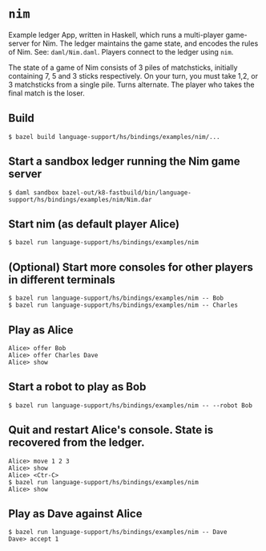 
# `nim`

Example ledger App, written in Haskell, which runs a multi-player game-server for Nim.
The ledger maintains the game state, and encodes the rules of Nim. See: `daml/Nim.daml`.
Players connect to the ledger using `nim`.

The state of a game of Nim consists of 3 piles of matchsticks, initially containing 7, 5 and 3 sticks respectively. On your turn, you must take 1,2, or 3 matchsticks from a single pile. Turns alternate. The player who takes the final match is the loser.

## Build

    $ bazel build language-support/hs/bindings/examples/nim/...

## Start a sandbox ledger running the Nim game server

    $ daml sandbox bazel-out/k8-fastbuild/bin/language-support/hs/bindings/examples/nim/Nim.dar

## Start nim (as default player Alice)

    $ bazel run language-support/hs/bindings/examples/nim

## (Optional) Start more consoles for other players in different terminals

    $ bazel run language-support/hs/bindings/examples/nim -- Bob
    $ bazel run language-support/hs/bindings/examples/nim -- Charles

## Play as Alice

    Alice> offer Bob
    Alice> offer Charles Dave
    Alice> show

## Start a robot to play as Bob

    $ bazel run language-support/hs/bindings/examples/nim -- --robot Bob

## Quit and restart Alice's console. State is recovered from the ledger.

    Alice> move 1 2 3
    Alice> show
    Alice> <Ctr-C>
    $ bazel run language-support/hs/bindings/examples/nim
    Alice> show

## Play as Dave against Alice

    $ bazel run language-support/hs/bindings/examples/nim -- Dave
    Dave> accept 1
